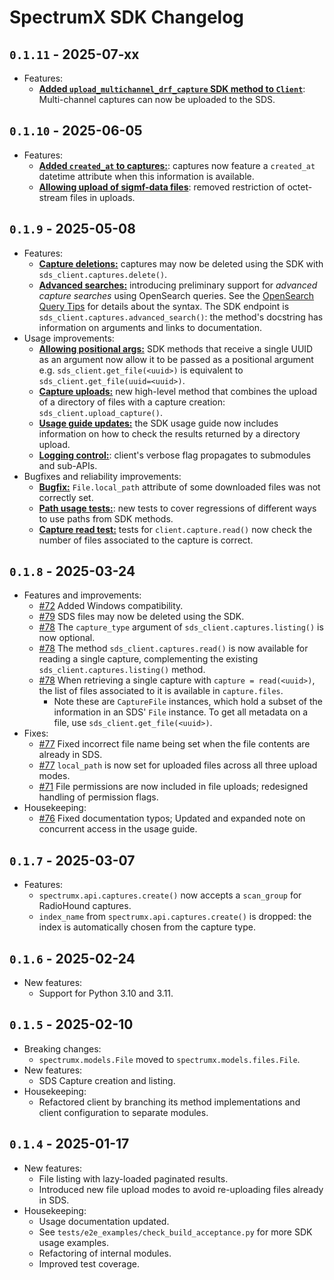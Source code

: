 # SpectrumX SDK Changelog

## `0.1.11` - 2025-07-xx

+ Features:
    + [**Added `upload_multichannel_drf_capture` SDK method to `Client`**](https://github.com/spectrumx/sds-code/pull/137): Multi-channel captures can now be uploaded to the SDS.

## `0.1.10` - 2025-06-05

+ Features:
    + [**Added `created_at` to captures:**](https://github.com/spectrumx/sds-code/pull/106): captures now feature a `created_at` datetime attribute when this information is available.
    + [**Allowing upload of sigmf-data files**](https://github.com/spectrumx/sds-code/pull/110): removed restriction of octet-stream files in uploads.

## `0.1.9` - 2025-05-08

+ Features:
    + [**Capture deletions:**](https://github.com/spectrumx/sds-code/pull/84) captures may now be deleted using the SDK with `sds_client.captures.delete()`.
    + [**Advanced searches:**](https://github.com/spectrumx/sds-code/pull/90) introducing preliminary support for *advanced capture searches* using OpenSearch queries. See the [OpenSearch Query Tips](https://github.com/spectrumx/sds-code/tree/master/gateway#opensearch-query-tips) for details about the syntax. The SDK endpoint is `sds_client.captures.advanced_search()`: the method's docstring has information on arguments and links to documentation.
+ Usage improvements:
    + [**Allowing positional args:**](https://github.com/spectrumx/sds-code/pull/84) SDK methods that receive a single UUID as an argument now allow it to be passed as a positional argument e.g. `sds_client.get_file(<uuid>)` is equivalent to `sds_client.get_file(uuid=<uuid>)`.
    + [**Capture uploads:**](https://github.com/spectrumx/sds-code/pull/93) new high-level method that combines the upload of a directory of files with a capture creation: `sds_client.upload_capture()`.
    + [**Usage guide updates:**](https://github.com/spectrumx/sds-code/blob/master/sdk/docs/README.md) the SDK usage guide now includes information on how to check the results returned by a directory upload.
    + [**Logging control:**](https://github.com/spectrumx/sds-code/pull/95): client's verbose flag propagates to submodules and sub-APIs.
+ Bugfixes and reliability improvements:
    + [**Bugfix:**](https://github.com/spectrumx/sds-code/pull/95) `File.local_path` attribute of some downloaded files was not correctly set.
    + [**Path usage tests:**](https://github.com/spectrumx/sds-code/pull/95): new tests to cover regressions of different ways to use paths from SDK methods.
    + [**Capture read test:**](https://github.com/spectrumx/sds-code/pull/95) tests for `client.capture.read()` now check the number of files associated to the capture is correct.

## `0.1.8` - 2025-03-24

+ Features and improvements:
    + [#72](https://github.com/spectrumx/sds-code/pull/72) Added Windows compatibility.
    + [#79](https://github.com/spectrumx/sds-code/pull/79) SDS files may now be deleted using the SDK.
    + [#78](https://github.com/spectrumx/sds-code/pull/78) The `capture_type` argument of `sds_client.captures.listing()` is now optional.
    + [#78](https://github.com/spectrumx/sds-code/pull/78) The method `sds_client.captures.read()` is now available for reading a single capture, complementing the existing `sds_client.captures.listing()` method.
    + [#78](https://github.com/spectrumx/sds-code/pull/78) When retrieving a single capture with `capture = read(<uuid>)`, the list of files associated to it is available in `capture.files`.
        + Note these are `CaptureFile` instances, which hold a subset of the information in an SDS' `File` instance. To get all metadata on a file, use `sds_client.get_file(<uuid>)`.
+ Fixes:
    + [#77](https://github.com/spectrumx/sds-code/pull/77) Fixed incorrect file name being set when the file contents are already in SDS.
    + [#77](https://github.com/spectrumx/sds-code/pull/77) `local_path` is now set for uploaded files across all three upload modes.
    + [#71](https://github.com/spectrumx/sds-code/pull/71) File permissions are now included in file uploads; redesigned handling of permission flags.
+ Housekeeping:
    + [#76](https://github.com/spectrumx/sds-code/pull/76) Fixed documentation typos; Updated and expanded note on concurrent access in the usage guide.

## `0.1.7` - 2025-03-07

+ Features:
    + `spectrumx.api.captures.create()` now accepts a `scan_group` for RadioHound captures.
    + `index_name` from `spectrumx.api.captures.create()` is dropped: the index is automatically chosen from the capture type.

## `0.1.6` - 2025-02-24

+ New features:
    + Support for Python 3.10 and 3.11.

## `0.1.5` - 2025-02-10

+ Breaking changes:
    + `spectrumx.models.File` moved to `spectrumx.models.files.File`.
+ New features:
    + SDS Capture creation and listing.
+ Housekeeping:
    + Refactored client by branching its method implementations and client configuration to separate modules.

## `0.1.4` - 2025-01-17

+ New features:
    + File listing with lazy-loaded paginated results.
    + Introduced new file upload modes to avoid re-uploading files already in SDS.
+ Housekeeping:
    + Usage documentation updated.
    + See `tests/e2e_examples/check_build_acceptance.py` for more SDK usage examples.
    + Refactoring of internal modules.
    + Improved test coverage.
